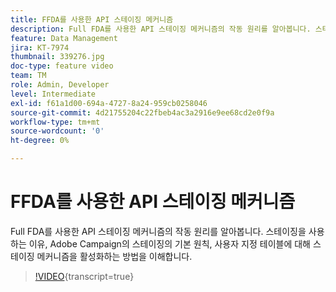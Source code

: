 ```yaml
---
title: FFDA를 사용한 API 스테이징 메커니즘
description: Full FDA를 사용한 API 스테이징 메커니즘의 작동 원리를 알아봅니다. 스테이징을 사용하는 이유, Adobe Campaign의 스테이징의 기본 원칙, 사용자 지정 테이블에 대해 스테이징 메커니즘을 활성화하는 방법을 이해합니다.
feature: Data Management
jira: KT-7974
thumbnail: 339276.jpg
doc-type: feature video
team: TM
role: Admin, Developer
level: Intermediate
exl-id: f61a1d00-694a-4727-8a24-959cb0258046
source-git-commit: 4d21755204c22fbeb4ac3a2916e9ee68cd2e0f9a
workflow-type: tm+mt
source-wordcount: '0'
ht-degree: 0%

---
```


# FFDA를 사용한 API 스테이징 메커니즘

Full FDA를 사용한 API 스테이징 메커니즘의 작동 원리를 알아봅니다. 스테이징을 사용하는 이유, Adobe Campaign의 스테이징의 기본 원칙, 사용자 지정 테이블에 대해 스테이징 메커니즘을 활성화하는 방법을 이해합니다.

>[!VIDEO](https://video.tv.adobe.com/v/339276?quality=12&learn=on){transcript=true}

